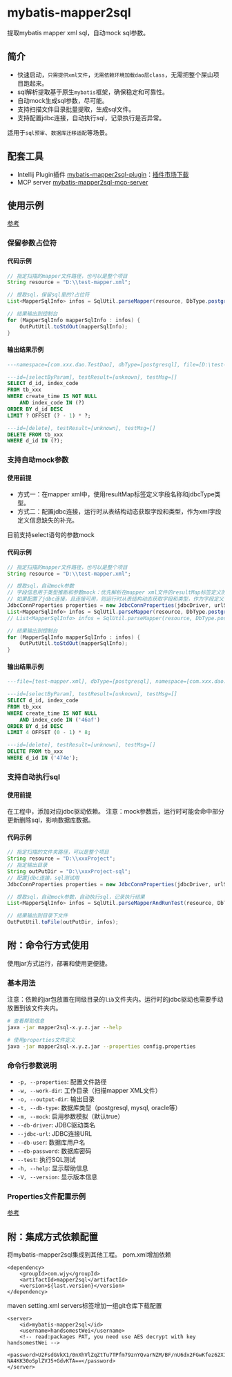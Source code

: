 # mybatis-mapper2sql
提取mybatis mapper xml sql，自动mock sql参数。

## 简介
+ 快速启动，`只需提供xml文件`，`无需依赖环境加载dao层class`，无需把整个屎山项目跑起来。
+ sql解析提取基于原生`mybatis`框架，确保稳定和可靠性。
+ 自动mock生成sql参数，尽可能。
+ 支持扫描文件目录批量提取，生成sql文件。
+ 支持配置jdbc连接，自动执行sql，记录执行是否异常。

适用于`sql预审`、`数据库迁移适配`等场景。

## 配套工具
+ Intellij Plugin插件 [mybatis-mapper2sql-plugin](https://github.com/handsomestWei/mybatis-mapper2sql-plugin)：[插件市场下载](https://plugins.jetbrains.com/plugin/25584-mybatis-mapper2sql/)
+ MCP server [mybatis-mapper2sql-mcp-server](https://github.com/handsomestWei/mybatis-mapper2sql-mcp-server)

## 使用示例
[参考](/src/test/java/com/wjy/mapper2sql/MainTest.java)

### 保留参数占位符
#### 代码示例
```java
// 指定扫描的mapper文件路径，也可以是整个项目
String resource = "D:\\test-mapper.xml";

// 提取sql，保留sql里的?占位符
List<MapperSqlInfo> infos = SqlUtil.parseMapper(resource, DbType.postgresql, false);

// 结果输出到控制台
for (MapperSqlInfo mapperSqlInfo : infos) {
    OutPutUtil.toStdOut(mapperSqlInfo);
}
```
#### 输出结果示例
```sql
---namespace=[com.xxx.dao.TestDao], dbType=[postgresql], file=[D:\test-mapper.xml]

---id=[selectByParam], testResult=[unknown], testMsg=[]
SELECT d_id, index_code
FROM tb_xxx
WHERE create_time IS NOT NULL
	AND index_code IN (?)
ORDER BY d_id DESC
LIMIT ? OFFSET (? - 1) * ?;

---id=[delete], testResult=[unknown], testMsg=[]
DELETE FROM tb_xxx
WHERE d_id IN (?);
```
### 支持自动mock参数
#### 使用前提
+ 方式一：在mapper xml中，使用resultMap标签定义字段名称和jdbcType类型。
+ 方式二：配置jdbc连接，运行时从表结构动态获取字段和类型，作为xml字段定义信息缺失的补充。

目前支持select语句的参数mock

#### 代码示例
```java
// 指定扫描的mapper文件路径，也可以是整个项目
String resource = "D:\\test-mapper.xml";

// 提取sql，自动mock参数
// 字段信息用于类型推断和参数mock：优先解析在mapper xml文件的resultMap标签定义的字段信息
// 如果配置了jdbc连接，且连接可用，则运行时从表结构动态获取字段和类型，作为字段定义信息缺失的补充
JdbcConnProperties properties = new JdbcConnProperties(jdbcDriver, urlString, userName, password);
List<MapperSqlInfo> infos = SqlUtil.parseMapper(resource, DbType.postgresql, true, properties);
// List<MapperSqlInfo> infos = SqlUtil.parseMapper(resource, DbType.postgresql, true);

// 结果输出到控制台
for (MapperSqlInfo mapperSqlInfo : infos) {
    OutPutUtil.toStdOut(mapperSqlInfo);
}
```
#### 输出结果示例
```sql
---file=[test-mapper.xml], dbType=[postgresql], namespace=[com.xxx.dao.TestDao]

---id=[selectByParam], testResult=[unknown], testMsg=[]
SELECT d_id, index_code
FROM tb_xxx
WHERE create_time IS NOT NULL
	AND index_code IN ('46af')
ORDER BY d_id DESC
LIMIT 4 OFFSET (0 - 1) * 8;

---id=[delete], testResult=[unknown], testMsg=[]
DELETE FROM tb_xxx
WHERE d_id IN ('474e');
```
### 支持自动执行sql
#### 使用前提
在工程中，添加对应jdbc驱动依赖。
注意：mock参数后，运行时可能会命中部分更新删除sql，影响数据库数据。

#### 代码示例
```java
// 指定扫描的文件夹路径，可以是整个项目
String resource = "D:\\xxxProject";
// 指定输出目录
String outPutDir = "D:\\xxxProject-sql";
// 配置jdbc连接，sql测试用
JdbcConnProperties properties = new JdbcConnProperties(jdbcDriver, urlString, userName, password);

// 提取sql，自动mock参数，自动执行sql，记录执行结果
List<MapperSqlInfo> infos = SqlUtil.parseMapperAndRunTest(resource, DbType.postgresql, properties);

// 结果输出到目录下文件
OutPutUtil.toFile(outPutDir, infos);
```

## 附：命令行方式使用
使用jar方式运行，部署和使用更便捷。

### 基本用法
注意：依赖的jar包放置在同级目录的`lib`文件夹内。运行时的jdbc驱动也需要手动放置到该文件夹内。
```bash
# 查看帮助信息
java -jar mapper2sql-x.y.z.jar --help

# 使用properties文件定义
java -jar mapper2sql-x.y.z.jar --properties config.properties
```

### 命令行参数说明
- `-p, --properties`: 配置文件路径
- `-w, --work-dir`: 工作目录（扫描mapper XML文件）
- `-o, --output-dir`: 输出目录
- `-t, --db-type`: 数据库类型（postgresql, mysql, oracle等）
- `-m, --mock`: 启用参数模拟（默认true）
- `--db-driver`: JDBC驱动类名
- `--jdbc-url`: JDBC连接URL
- `--db-user`: 数据库用户名
- `--db-password`: 数据库密码
- `--test`: 执行SQL测试
- `-h, --help`: 显示帮助信息
- `-V, --version`: 显示版本信息

### Properties文件配置示例
[参考](/src/main/resources/mapper2sql.properties)

## 附：集成方式依赖配置
将mybatis-mapper2sql集成到其他工程。
pom.xml增加依赖
```
<dependency>
    <groupId>com.wjy</groupId>
    <artifactId>mapper2sql</artifactId>
    <version>${last.version}</version>
</dependency>
```
maven setting.xml servers标签增加一组git仓库下载配置
```
<server>
    <id>mybatis-mapper2sql</id>
    <username>handsomestWei</username>
	<!-- read:packages PAT, you need use AES decrypt with key handsomestWei -->
    <password>U2FsdGVkX1/0nXhVlZqZtTu7TPfm79znYQvarNZM/BF/nU6dx2FGwKfez62X1D78
NA4KK30oSplZVJ5+GdvKTA==</password>
</server>
```
